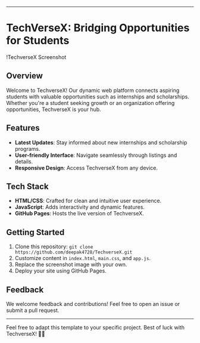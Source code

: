 
---

# TechVerseX: Bridging Opportunities for Students

!TechverseX Screenshot

## Overview
Welcome to TechverseX! Our dynamic web platform connects aspiring students with valuable opportunities such as internships and scholarships. Whether you're a student seeking growth or an organization offering opportunities, TechverseX is your hub.

## Features
- **Latest Updates**: Stay informed about new internships and scholarship programs.
- **User-friendly Interface**: Navigate seamlessly through listings and details.
- **Responsive Design**: Access TechverseX from any device.

## Tech Stack
- **HTML/CSS**: Crafted for clean and intuitive user experience.
- **JavaScript**: Adds interactivity and dynamic features.
- **GitHub Pages**: Hosts the live version of TechverseX.

## Getting Started
1. Clone this repository: `git clone https://github.com/deepak4728/TechverseX.git`
2. Customize content in `index.html`, `main.css`, and `app.js`.
3. Replace the screenshot image with your own.
4. Deploy your site using GitHub Pages.

## Feedback
We welcome feedback and contributions! Feel free to open an issue or submit a pull request.

---

Feel free to adapt this template to your specific project. Best of luck with TechverseX! 🚀🌟

